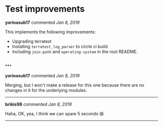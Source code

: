 # Test improvements

**yorinasub17** commented *Jan 8, 2019*

This implements the following improvements:

- Upgrading terratest
- Installing `terratest_log_parser` to circle ci build
- Including `join-path` and `operating-system` in the root README.

<br />
***


**yorinasub17** commented *Jan 8, 2019*

Merging, but I won't make a release for this one because there are no changes in it for the underlying modules.
***

**brikis98** commented *Jan 8, 2019*

Haha, OK, yea, I think we can spare 5 seconds 😄 
***

